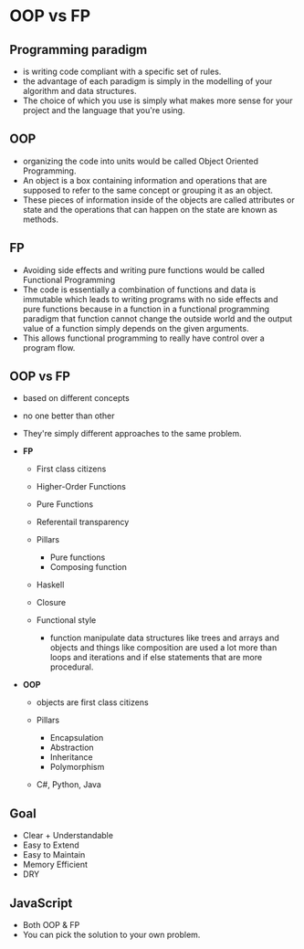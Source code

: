 # OOP vs FP

## Programming paradigm

- is writing code compliant with a specific set of rules.
- the advantage of each paradigm is simply in the modelling of your algorithm and data structures.
- The choice of which you use is simply what makes more sense for your project and the language that you're using.

## OOP

- organizing the code into units would be called Object Oriented Programming.
- An object is a box containing information and operations that are supposed to refer to the same concept or grouping it as an object.
- These pieces of information inside of the objects are called attributes or state and the operations that can happen on the state are known as methods.

## FP

- Avoiding side effects and writing pure functions would be called Functional Programming
- The code is essentially a combination of functions and data is immutable which leads to writing programs with no side effects and pure functions because in a function in a functional programming paradigm that function cannot change the outside world and the output value of a function simply depends on the given arguments.
- This allows functional programming to really have control over a program flow.

## OOP vs FP

- based on different concepts
- no one better than other
- They're simply different approaches to the same problem.

- **FP**

  - First class citizens
  - Higher-Order Functions
  - Pure Functions
  - Referentail transparency

  - Pillars

    - Pure functions
    - Composing function

  - Haskell
  - Closure

  - Functional style
    - function manipulate data structures like trees and arrays and objects and things like composition are used a lot more than loops and iterations and if else statements that are more procedural.

- **OOP**

  - objects are first class citizens

  - Pillars

    - Encapsulation
    - Abstraction
    - Inheritance
    - Polymorphism

  - C#, Python, Java

## Goal

- Clear + Understandable
- Easy to Extend
- Easy to Maintain
- Memory Efficient
- DRY

## JavaScript

- Both OOP & FP
- You can pick the solution to your own problem.
